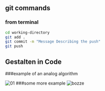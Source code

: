 ## git commands


### from terminal
```bash
cd working-directory
git add .  
git commit -m "Message Describing the push"
git push
```

## Gestalten in Code 


###example of an analog algorithm

![01](https://cloud.githubusercontent.com/assets/23034957/19771416/2c6749a4-9c63-11e6-8571-091066470f56.jpg)
###some more example 
![bozze](https://cloud.githubusercontent.com/assets/23034957/19812070/63ff4692-9d34-11e6-8252-78d4d66a9d92.jpg)

 
